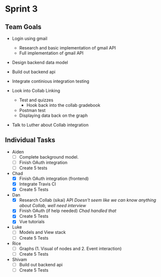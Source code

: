 # Sprint 3

## Team Goals

- Login using gmail
  - Research and basic implementation of gmail API
  - Full implementation of gmail API
- Design backend data model
- Build out backend api
- Integrate continious integration testing

- Look into Collab Linking
    - Test and quizzes
        - Hook back into the collab gradebook
    - Postman test
    - Displaying data back on the graph
- Talk to Luther about Collab integration

## Individual Tasks

- Aiden
  - [ ] Complete background model.
  - [ ] Finish OAuth integration
  - [ ] Create 5 tests
- Chad
  - [x] Finish OAuth integration (frontend)
  - [x] Integrate Travis CI
  - [x] Create 5 Tests
- Dan
  - [x] Research Collab (sikai) API <i> Doesn't seem like we can know anything about Collab, well need interview</i>
  - [x] Finish OAuth (if help needed) <i> Chad handled that</i>
  - [x] Create 5 Tests
  - [x] Vue tutorials
- Luke 
  - [ ] Models and View stack
  - [ ] Create 5 Tests
- Rice
  - [ ] Graphs (1. Visual of nodes and 2. Event interaction)
  - [ ] Create 5 Tests
- Shivam
  - [ ] Build out backend api
  - [ ] Create 5 Tests
